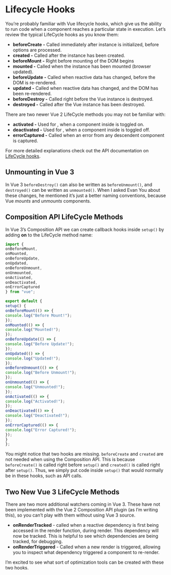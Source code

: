 # Lifecycle Hooks

You’re probably familiar with Vue lifecycle hooks, which give us the ability to run code when a component reaches a particular state in execution. Let’s review the typical LifeCycle hooks as you know them:

* **beforeCreate -** Called immediately after instance is initialized, before options are processed.
* **created -** Called after the instance has been created.
* **beforeMount -** Right before mounting of the DOM begins
* **mounted -** Called when the instance has been mounted (browser updated).
* **beforeUpdate -** Called when reactive data has changed, before the DOM is re-rendered.
* **updated -** Called when reactive data has changed, and the DOM has been re-rendered.
* **beforeDestroy -** Called right before the Vue instance is destroyed.
* **destroyed -** Called after the Vue instance has been destroyed.

There are two newer Vue 2 LifeCycle methods you may not be familiar with:

* **activated -** Used for , when a component inside is toggled on.
* **deactivated -** Used for , when a component inside is toggled off.
* **errorCaptured -** Called when an error from any descendent component is captured.

For more detailed explanations check out the API documentation on [LifeCycle hooks](https://vuejs.org/v2/api/#Options-Lifecycle-Hooks).

## Unmounting in Vue 3

In Vue 3 `beforeDestroy()` can also be written as `beforeUnmount()`, and `destroyed()` can be written as `unmounted()`. When I asked Evan You about these changes, he mentioned it’s just a better naming conventions, because Vue _mounts_ and _unmounts_ components.

## Composition API LifeCycle Methods

In Vue 3’s Composition API we can create callback hooks inside `setup()` by adding **on** to the LifeCycle method name:

```javascript
import {
onBeforeMount,
onMounted,
onBeforeUpdate,
onUpdated,
onBeforeUnmount,
onUnmounted,
onActivated,
onDeactivated,
onErrorCaptured
} from "vue";

export default {
setup() {
onBeforeMount(() => {
console.log("Before Mount!");
});
onMounted(() => {
console.log("Mounted!");
});
onBeforeUpdate(() => {
console.log("Before Update!");
});
onUpdated(() => {
console.log("Updated!");
});
onBeforeUnmount(() => {
console.log("Before Unmount!");
});
onUnmounted(() => {
console.log("Unmounted!");
});
onActivated(() => {
console.log("Activated!");
});
onDeactivated(() => {
console.log("Deactivated!");
});
onErrorCaptured(() => {
console.log("Error Captured!");
});
}
};
```

You might notice that two hooks are missing. `beforeCreate` and `created` are not needed when using the Composition API. This is because `beforeCreate()` is called right before `setup()` and `created()` is called right after `setup()`. Thus, we simply put code inside `setup()` that would normally be in these hooks, such as API calls.

## Two New Vue 3 LifeCycle Methods

There are two more additional watchers coming in Vue 3. These have not been implemented with the Vue 2 Composition API plugin (as I’m writing this), so you can’t play with them without using Vue 3 source.

* **onRenderTracked** - called when a reactive dependency is first being accessed in the render function, during render. This dependency will now be tracked. This is helpful to see which dependencies are being tracked, for debugging.
* **onRenderTriggered** - Called when a new render is triggered, allowing you to inspect what dependency triggered a component to re-render.

I’m excited to see what sort of optimization tools can be created with these two hooks.